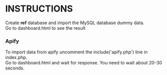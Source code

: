 # INSTRUCTIONS

Create **ref** database and import the MySQL database dummy data. <br>
Go to dashboard.html to see the result

<h3>Apify</h3>
To import data from apify uncomment the include('apify.php') line in index.php. <br>
Go to dashboard.html and wait for response. You need to wait about 20-30 seconds.
